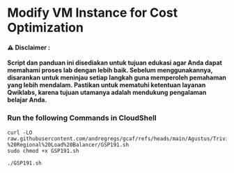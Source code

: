 #  Modify VM Instance for Cost Optimization


#### ⚠️ Disclaimer :
**Script dan panduan ini disediakan untuk tujuan edukasi agar Anda dapat memahami proses lab dengan lebih baik. Sebelum menggunakannya, disarankan untuk meninjau setiap langkah guna memperoleh pemahaman yang lebih mendalam. Pastikan untuk mematuhi ketentuan layanan Qwiklabs, karena tujuan utamanya adalah mendukung pengalaman belajar Anda.**

### Run the following Commands in CloudShell 

```
curl -LO raw.githubusercontent.com/andregregs/gcaf/refs/heads/main/Agustus/Trivia%20W4/Modular%20Load%20Balancing%20with%20Terraform%20-%20Regional%20Load%20Balancer/GSP191.sh
sudo chmod +x GSP191.sh

./GSP191.sh
```